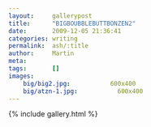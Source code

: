 ```yaml
---
layout:     gallerypost
title:      "BIGBOUBBLEBUTTBONZEN2"
date:       2009-12-05 21:36:41
categories: writing
permalink:  ash/:title
author:     Martin
meta:
tags:       []
images:
    big/big2.jpg:           600x400
    big/atzn-1.jpg:           600x400
---
```


{% include gallery.html %}
